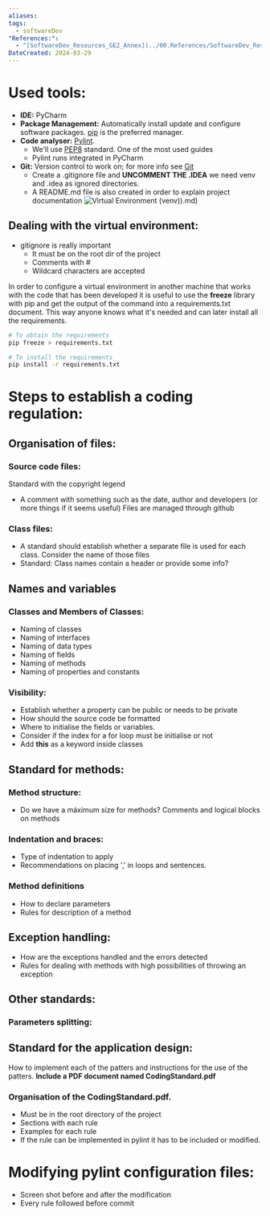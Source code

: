 ```yaml
---
aliases: 
tags:
  - softwareDev
"References:":
  - "[SoftwareDev_Resources_GE2_Annex](../00.References/SoftwareDev_Resources_GE2_Annex.pdf)"
DateCreated: 2024-03-29
---
```

# Used tools: 
+ **IDE:** PyCharm
+ **Package Management:** Automatically install update and configure software packages. [pip](pip.md) is the preferred manager.
+ **Code analyser:** [Pylint](Pylint.md). 
	+ We'll use [PEP8](PEP8_%20https://www.python.org/dev/peps/pep-0008/) standard. One of the most used guides
	+ Pylint runs integrated in PyCharm
+ **Git:** Version control to work on; for more info see [Git](Git.md)
	+ Create a .gitignore file and **UNCOMMENT THE .IDEA** we need venv and .idea as ignored directories. 
	+ A README.md file is also created in order to explain project documentation
 ![Virtual Environment (venv)](venv)).md)
## Dealing with the virtual environment: 
+ gitignore is really important
	+ It must be on the root dir of the project
	+ Comments with # 
	+ Wildcard characters are accepted

In order to configure a virtual environment in another machine that works with the code that has been developed it is useful to use the **freeze** library with pip and get the output of the command into a requirements.txt document. This way anyone knows what it's needed and can later install all the requirements.

```bash
# To obtain the requirements
pip freeze > requirements.txt

# To install the requirements
pip install -r requirements.txt

```


# Steps to establish a coding regulation: 

## Organisation of files:
### Source code files: 
Standard with the copyright legend
+ A comment with something such as the date, author and developers (or more things if it seems useful)
Files are managed through github

### Class files: 
+ A standard should establish whether a separate file is used for each class. Consider the name of those files
+ Standard: Class names contain a header or provide some info?

## Names and variables
### Classes and Members of Classes: 
+ Naming of classes
+ Naming of interfaces
+ Naming of data types
+ Naming of fields
+ Naming of methods
+ Naming of properties and constants

### Visibility: 
+ Establish whether a property can be public or needs to be private 
+ How should the source code be formatted
+ Where to initialise the fields or variables. 
+ Consider if the index for a for loop must be initialise or not 
+ Add **this** as a keyword inside classes

## Standard for methods: 
### Method structure: 
+ Do we have a máximum size for methods? Comments and logical blocks on methods
### Indentation and braces: 
+ Type of indentation to apply
+ Recommendations on placing ',' in loops and sentences. 
### Method definitions 
+ How to declare parameters
+ Rules for description of a method

## Exception handling: 
+ How are the exceptions handled and the errors detected
+ Rules for dealing with methods with high possibilities of throwing an exception 
## Other standards: 
### Parameters splitting: 

## Standard for the application design: 
How to implement each of the patters and instructions for the use of the patters. 
**Include a PDF document named CodingStandard.pdf**
### Organisation of the CodingStandard.pdf.
+ Must be in the root directory of the project
+ Sections with each rule
+ Examples for each rule
+ If the rule can be implemented in pylint it has to be included or modified. 


# Modifying pylint configuration files: 

+ Screen shot before and after the modification
+ Every rule followed before commit